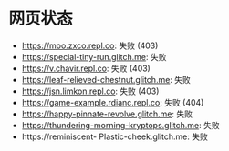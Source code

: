 # 网页状态
- https://moo.zxco.repl.co: 失败 (403)
- https://special-tiny-run.glitch.me: 失败
- https://v.chavir.repl.co: 失败 (403)
- https://leaf-relieved-chestnut.glitch.me: 失败
- https://jsn.limkon.repl.co: 失败 (403)
- https://game-example.rdianc.repl.co: 失败 (404)
- https://happy-pinnate-revolve.glitch.me: 失败
- https://thundering-morning-kryptops.glitch.me: 失败
- https://reminiscent- Plastic-cheek.glitch.me: 失败

